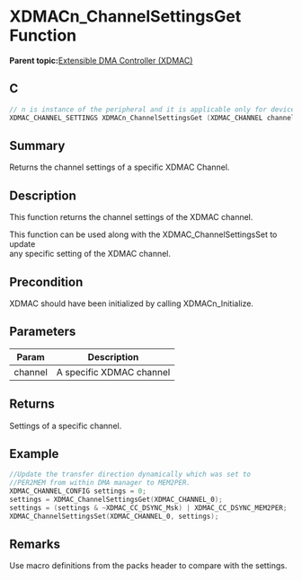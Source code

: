 # XDMACn\_ChannelSettingsGet Function

**Parent topic:**[Extensible DMA Controller \(XDMAC\)](GUID-C2B02311-0F9A-41E7-92B8-C2FEEBDFE755.md)

## C

```c
// n is instance of the peripheral and it is applicable only for devices having multiple instances of the peripheral.
XDMAC_CHANNEL_SETTINGS XDMACn_ChannelSettingsGet (XDMAC_CHANNEL channel)
```

## Summary

Returns the channel settings of a specific XDMAC Channel.

## Description

This function returns the channel settings of the XDMAC channel.

This function can be used along with the XDMAC\_ChannelSettingsSet to update<br />any specific setting of the XDMAC channel.

## Precondition

XDMAC should have been initialized by calling XDMACn\_Initialize.

## Parameters

|Param|Description|
|-----|-----------|
|channel|A specific XDMAC channel|

## Returns

Settings of a specific channel.

## Example

```c
//Update the transfer direction dynamically which was set to
//PER2MEM from within DMA manager to MEM2PER.
XDMAC_CHANNEL_CONFIG settings = 0;
settings = XDMAC_ChannelSettingsGet(XDMAC_CHANNEL_0);
settings = (settings & ~XDMAC_CC_DSYNC_Msk) | XDMAC_CC_DSYNC_MEM2PER;
XDMAC_ChannelSettingsSet(XDMAC_CHANNEL_0, settings);
```

## Remarks

Use macro definitions from the packs header to compare with the settings.

